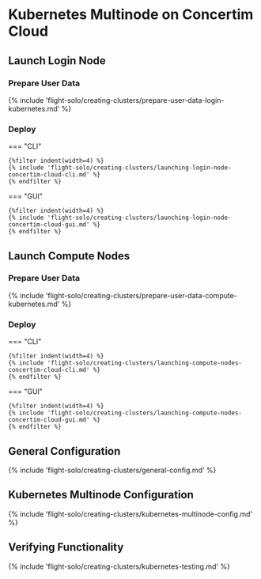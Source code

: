 # Kubernetes Multinode on Concertim Cloud

## Launch Login Node

### Prepare User Data

{% include 'flight-solo/creating-clusters/prepare-user-data-login-kubernetes.md' %}

### Deploy

=== "CLI"

    {%filter indent(width=4) %}
    {% include 'flight-solo/creating-clusters/launching-login-node-concertim-cloud-cli.md' %}
    {% endfilter %}

=== "GUI"

    {%filter indent(width=4) %}
    {% include 'flight-solo/creating-clusters/launching-login-node-concertim-cloud-gui.md' %}
    {% endfilter %}

## Launch Compute Nodes

### Prepare User Data

{% include 'flight-solo/creating-clusters/prepare-user-data-compute-kubernetes.md' %}

### Deploy

=== "CLI"

    {%filter indent(width=4) %}
    {% include 'flight-solo/creating-clusters/launching-compute-nodes-concertim-cloud-cli.md' %}
    {% endfilter %}

=== "GUI"

    {%filter indent(width=4) %}
    {% include 'flight-solo/creating-clusters/launching-compute-nodes-concertim-cloud-gui.md' %}
    {% endfilter %}

## General Configuration

{% include 'flight-solo/creating-clusters/general-config.md' %}

## Kubernetes Multinode Configuration

{% include 'flight-solo/creating-clusters/kubernetes-multinode-config.md' %}

## Verifying Functionality

{% include 'flight-solo/creating-clusters/kubernetes-testing.md' %}
